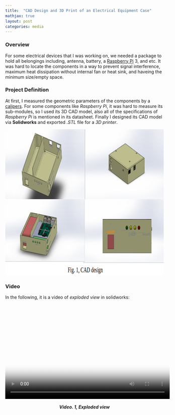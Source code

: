 ```yaml
---
title:  "CAD Design and 3D Print of an Electrical Equipment Case"
mathjax: true
layout: post
categories: media
---
```


### Overview

For some electrical devices that I was working on, we needed a package to hold all belongings including, antenna, battery, a [Raspberry Pi](https://www.raspberrypi.org/) 3, and etc. It was hard to locate the components in a way to prevent signal interference, maximum heat dissipation without internal fan or heat sink, and haveing the minimum size/empty space.

### Project Definition

At first, I measured the geometric parameters of the components by a [calipers](https://en.wikipedia.org/wiki/Calipers). For some components like _Raspberry Pi_, it was hard to measure its sub-modules, so I used its 3D CAD model, also all of the specifications of _Raspberry Pi_ is mentioned in its datasheet. Finally I designed its CAD model via __Solidworks__ and exported _.STL_ file for a _3D printer_.

<p style="text-align:center;">
    <img width="846" height="465" src="/img/CAD_casing_electrical/cad_design.png" alt="solidworks prototypes">
</p>

### Video

In the following, it is a video of _exploded view_ in solidworks:

<p style="text-align:center;">
   <video width="523" height="302" poster="/img/pip_inspection_robot/simulation_poster.png" controls>
      <source src="videos/CAD_casing_electrical/exploded_view.mp4" type="video/mp4">
      Your browser does not support the video tag.
      <p style="text-align:center;">
        <b> <i> Video. 1, Exploded view </i> </b>
      </p>
   </video>
</p>
